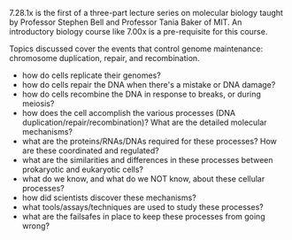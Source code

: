      
7.28.1x is the first of a three-part lecture series on molecular biology taught by Professor Stephen Bell and Professor Tania Baker of MIT. An introductory biology course like 7.00x is a pre-requisite for this course.

Topics discussed cover the events that control genome maintenance: chromosome duplication, repair, and recombination.

- how do cells replicate their genomes?
- how do cells repair the DNA when there's a mistake or DNA damage?
- how do cells recombine the DNA in response to breaks, or during meiosis?
- how does the cell accomplish the various processes (DNA duplication/repair/recombination)? What are the detailed molecular mechanisms?
- what are the proteins/RNAs/DNAs required for these processes? How are these coordinated and regulated?
- what are the similarities and differences in these processes between prokaryotic and eukaryotic cells?
- what do we know, and what do we NOT know, about these cellular processes?
- how did scientists discover these mechanisms?
- what tools/assays/techniques are used to study these processes?
- what are the failsafes in place to keep these processes from going wrong?
